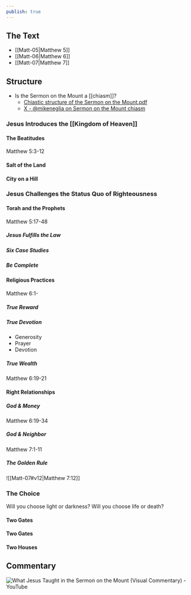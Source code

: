 ```yaml
---
publish: true
---
```

## The Text
- [[Matt-05|Matthew 5]]
- [[Matt-06|Matthew 6]]
- [[Matt-07|Matthew 7]]

## Structure
- Is the Sermon on the Mount a [[chiasm]]?
	- [Chiastic structure of the Sermon on the Mount.pdf](https://dq5pwpg1q8ru0.cloudfront.net/2020/10/29/13/23/45/774df37f-b091-42b7-ab2e-60bd0caa7bee/171103-Chiastic%20structure%20of%20the%20Sermon%20on%20the%20Mount.pdf)
	- [X - @mikeneglia on Sermon on the Mount chiasm](https://twitter.com/mikeneglia/status/1556157875080384514) 

### Jesus Introduces the [[Kingdom of Heaven]]
#### The Beatitudes
Matthew 5:3-12

#### Salt of the Land

#### City on a Hill


### Jesus Challenges the Status Quo of Righteousness

#### Torah and the Prophets
Matthew 5:17-48

##### Jesus Fulfills the Law

##### Six Case Studies

##### Be Complete

#### Religious Practices
Matthew 6:1-

##### True Reward

##### True Devotion
- Generosity 
- Prayer
- Devotion
##### True Wealth
Matthew 6:19-21


#### Right Relationships
##### God & Money
Matthew 6:19-34
##### God & Neighbor
Matthew 7:1-11

##### The Golden Rule
![[Matt-07#v12|Matthew 7:12]]


### The Choice
Will you choose light or darkness? Will you choose life or death? 
#### Two Gates

#### Two Gates

#### Two Houses

## Commentary
![What Jesus Taught in the Sermon on the Mount (Visual Commentary) - YouTube](https://www.youtube.com/watch?v=ajwehw_AT0s&t=5s)
